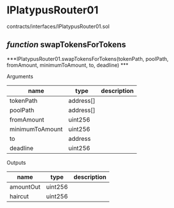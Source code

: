 # IPlatypusRouter01

contracts/interfaces/IPlatypusRouter01.sol

## *function* swapTokensForTokens

***IPlatypusRouter01.swapTokensForTokens(tokenPath, poolPath, fromAmount, minimumToAmount, to, deadline) ***

Arguments

| **name** | **type** | **description** |
|-|-|-|
| tokenPath | address[] |  |
| poolPath | address[] |  |
| fromAmount | uint256 |  |
| minimumToAmount | uint256 |  |
| to | address |  |
| deadline | uint256 |  |

Outputs

| **name** | **type** | **description** |
|-|-|-|
| amountOut | uint256 |  |
| haircut | uint256 |  |


